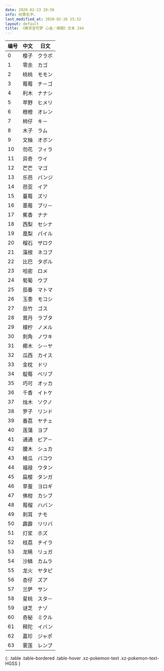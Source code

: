 ```yaml
---
date: 2020-02-23 20:56
info: 树果名字。
last_modified_at: 2020-02-26 15:32
layout: default
title: 《精灵宝可梦 心金／魂银》文本 244
---
```

| 编号 | 中文 | 日文 |
| ---- | ---- | ---- |
| 0 | 樱子 | クラボ |
| 1 | 零余 | カゴ |
| 2 | 桃桃 | モモン |
| 3 | 莓莓 | チ－ゴ |
| 4 | 利木 | ナナシ |
| 5 | 苹野 | ヒメリ |
| 6 | 橙橙 | オレン |
| 7 | 柿仔 | キ－ |
| 8 | 木子 | ラム |
| 9 | 文柚 | オボン |
| 10 | 勿花 | フィラ |
| 11 | 异奇 | ウイ |
| 12 | 芒芒 | マゴ |
| 13 | 乐芭 | バンジ |
| 14 | 芭亚 | イア |
| 15 | 蔓莓 | ズリ |
| 16 | 墨莓 | ブリ－ |
| 17 | 蕉香 | ナナ |
| 18 | 西梨 | セシナ |
| 19 | 凰梨 | パイル |
| 20 | 榴石 | ザロク |
| 21 | 藻根 | ネコブ |
| 22 | 比巴 | タポル |
| 23 | 哈密 | ロメ |
| 24 | 萄葡 | ウブ |
| 25 | 茄番 | マトマ |
| 26 | 玉黍 | モコシ |
| 27 | 岳竹 | ゴス |
| 28 | 茸丹 | ラブタ |
| 29 | 檬柠 | ノメル |
| 30 | 刺角 | ノワキ |
| 31 | 椰木 | シ－ヤ |
| 32 | 瓜西 | カイス |
| 33 | 金枕 | ドリ |
| 34 | 靛莓 | ベリブ |
| 35 | 巧可 | オッカ |
| 36 | 千香 | イトケ |
| 37 | 烛木 | ソクノ |
| 38 | 罗子 | リンド |
| 39 | 番荔 | ヤチェ |
| 40 | 莲蒲 | ヨプ |
| 41 | 通通 | ビア－ |
| 42 | 腰木 | シュカ |
| 43 | 棱瓜 | バコウ |
| 44 | 福禄 | ウタン |
| 45 | 扁樱 | タンガ |
| 46 | 草蚕 | ヨロギ |
| 47 | 佛柑 | カシブ |
| 48 | 莓榴 | ハバン |
| 49 | 刺耳 | ナモ |
| 50 | 霹霹 | リリバ |
| 51 | 灯浆 | ホズ |
| 52 | 枝荔 | チイラ |
| 53 | 龙睛 | リュガ |
| 54 | 沙鳞 | カムラ |
| 55 | 龙火 | ヤタピ |
| 56 | 杏仔 | ズア |
| 57 | 兰萨 | サン |
| 58 | 星桃 | スタ－ |
| 59 | 谜芝 | ナゾ |
| 60 | 奇秘 | ミクル |
| 61 | 释陀 | イバン |
| 62 | 嘉珍 | ジャポ |
| 63 | 雾莲 | レンブ |
{: .table .table-bordered .table-hover .xz-pokemon-text .xz-pokemon-text-HGSS }